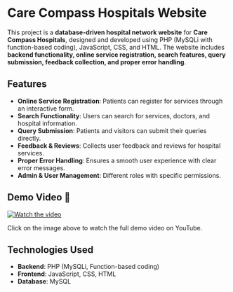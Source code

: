 # Care Compass Hospitals Website

This project is a **database-driven hospital network website** for **Care Compass Hospitals**, designed and developed using PHP (MySQLi with function-based coding), JavaScript, CSS, and HTML. The website includes **backend functionality, online service registration, search features, query submission, feedback collection, and proper error handling**.

## Features

- **Online Service Registration**: Patients can register for services through an interactive form.
- **Search Functionality**: Users can search for services, doctors, and hospital information.
- **Query Submission**: Patients and visitors can submit their queries directly.
- **Feedback & Reviews**: Collects user feedback and reviews for hospital services.
- **Proper Error Handling**: Ensures a smooth user experience with clear error messages.
- **Admin & User Management**: Different roles with specific permissions.

## Demo Video 🎥

[![Watch the video](https://img.youtube.com/vi/H7t4qeXhNPc/maxresdefault.jpg)](https://youtu.be/H7t4qeXhNPc)

Click on the image above to watch the full demo video on YouTube.

## Technologies Used

- **Backend**: PHP (MySQLi, Function-based coding)
- **Frontend**: JavaScript, CSS, HTML
- **Database**: MySQL
